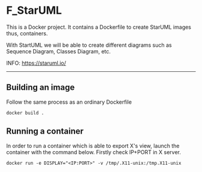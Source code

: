 # F_StarUML
This is a Docker project. It contains a Dockerfile to create StarUML images thus, containers.

With StartUML we will be able to create different diagrams such as Sequence Diagram, Classes
Diagram, etc.

INFO: https://staruml.io/

***

## Building an image
Follow the same process as an ordinary Dockerfile

```
docker build .
```

## Running a container
In order to run a container which is able to export X's view, launch the container with the 
command below.
Firstly check IP+PORT in X server.
```
docker run -e DISPLAY="<IP:PORT>" -v /tmp/.X11-unix:/tmp.X11-unix
```
